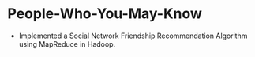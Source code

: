 # People-Who-You-May-Know

- Implemented a Social Network Friendship Recommendation Algorithm using MapReduce in Hadoop.
